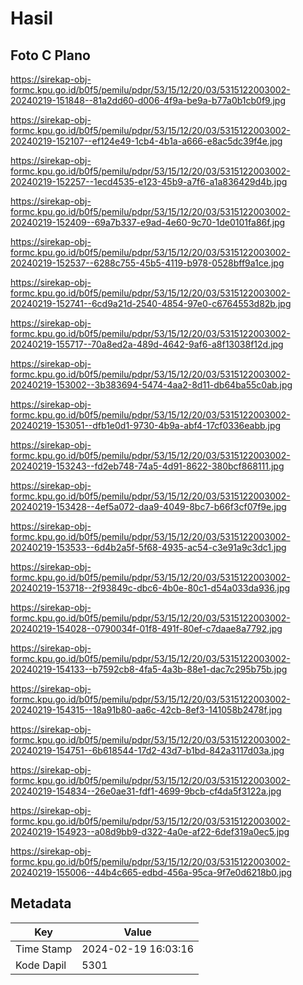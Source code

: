 # Hasil

## Foto C Plano

https://sirekap-obj-formc.kpu.go.id/b0f5/pemilu/pdpr/53/15/12/20/03/5315122003002-20240219-151848--81a2dd60-d006-4f9a-be9a-b77a0b1cb0f9.jpg

https://sirekap-obj-formc.kpu.go.id/b0f5/pemilu/pdpr/53/15/12/20/03/5315122003002-20240219-152107--ef124e49-1cb4-4b1a-a666-e8ac5dc39f4e.jpg

https://sirekap-obj-formc.kpu.go.id/b0f5/pemilu/pdpr/53/15/12/20/03/5315122003002-20240219-152257--1ecd4535-e123-45b9-a7f6-a1a836429d4b.jpg

https://sirekap-obj-formc.kpu.go.id/b0f5/pemilu/pdpr/53/15/12/20/03/5315122003002-20240219-152409--69a7b337-e9ad-4e60-9c70-1de0101fa86f.jpg

https://sirekap-obj-formc.kpu.go.id/b0f5/pemilu/pdpr/53/15/12/20/03/5315122003002-20240219-152537--6288c755-45b5-4119-b978-0528bff9a1ce.jpg

https://sirekap-obj-formc.kpu.go.id/b0f5/pemilu/pdpr/53/15/12/20/03/5315122003002-20240219-152741--6cd9a21d-2540-4854-97e0-c6764553d82b.jpg

https://sirekap-obj-formc.kpu.go.id/b0f5/pemilu/pdpr/53/15/12/20/03/5315122003002-20240219-155717--70a8ed2a-489d-4642-9af6-a8f13038f12d.jpg

https://sirekap-obj-formc.kpu.go.id/b0f5/pemilu/pdpr/53/15/12/20/03/5315122003002-20240219-153002--3b383694-5474-4aa2-8d11-db64ba55c0ab.jpg

https://sirekap-obj-formc.kpu.go.id/b0f5/pemilu/pdpr/53/15/12/20/03/5315122003002-20240219-153051--dfb1e0d1-9730-4b9a-abf4-17cf0336eabb.jpg

https://sirekap-obj-formc.kpu.go.id/b0f5/pemilu/pdpr/53/15/12/20/03/5315122003002-20240219-153243--fd2eb748-74a5-4d91-8622-380bcf868111.jpg

https://sirekap-obj-formc.kpu.go.id/b0f5/pemilu/pdpr/53/15/12/20/03/5315122003002-20240219-153428--4ef5a072-daa9-4049-8bc7-b66f3cf07f9e.jpg

https://sirekap-obj-formc.kpu.go.id/b0f5/pemilu/pdpr/53/15/12/20/03/5315122003002-20240219-153533--6d4b2a5f-5f68-4935-ac54-c3e91a9c3dc1.jpg

https://sirekap-obj-formc.kpu.go.id/b0f5/pemilu/pdpr/53/15/12/20/03/5315122003002-20240219-153718--2f93849c-dbc6-4b0e-80c1-d54a033da936.jpg

https://sirekap-obj-formc.kpu.go.id/b0f5/pemilu/pdpr/53/15/12/20/03/5315122003002-20240219-154028--0790034f-01f8-491f-80ef-c7daae8a7792.jpg

https://sirekap-obj-formc.kpu.go.id/b0f5/pemilu/pdpr/53/15/12/20/03/5315122003002-20240219-154133--b7592cb8-4fa5-4a3b-88e1-dac7c295b75b.jpg

https://sirekap-obj-formc.kpu.go.id/b0f5/pemilu/pdpr/53/15/12/20/03/5315122003002-20240219-154315--18a91b80-aa6c-42cb-8ef3-141058b2478f.jpg

https://sirekap-obj-formc.kpu.go.id/b0f5/pemilu/pdpr/53/15/12/20/03/5315122003002-20240219-154751--6b618544-17d2-43d7-b1bd-842a3117d03a.jpg

https://sirekap-obj-formc.kpu.go.id/b0f5/pemilu/pdpr/53/15/12/20/03/5315122003002-20240219-154834--26e0ae31-fdf1-4699-9bcb-cf4da5f3122a.jpg

https://sirekap-obj-formc.kpu.go.id/b0f5/pemilu/pdpr/53/15/12/20/03/5315122003002-20240219-154923--a08d9bb9-d322-4a0e-af22-6def319a0ec5.jpg

https://sirekap-obj-formc.kpu.go.id/b0f5/pemilu/pdpr/53/15/12/20/03/5315122003002-20240219-155006--44b4c665-edbd-456a-95ca-9f7e0d6218b0.jpg


## Metadata

| Key        | Value               |
| ---------- | ------------------- |
| Time Stamp | 2024-02-19 16:03:16 |
| Kode Dapil | 5301                |



